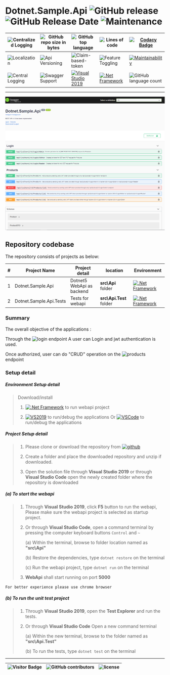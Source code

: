 # Dotnet.Sample.Api   ![GitHub release](https://img.shields.io/github/release/ajeetx/Dotnet.Sample.Api.svg?style=for-the-badge)  ![GitHub Release Date](https://img.shields.io/github/release-date/ajeetx/dotnet.sample.api?style=for-the-badge)  ![Maintenance](https://img.shields.io/maintenance/yes/2021.svg?style=for-the-badge)                                                                                                                          

![Centralized Logging](https://img.shields.io/badge/Centralized-LOGGING-ff69b4.svg?style=for-the-badge)  |![GitHub repo size in bytes](https://img.shields.io/github/repo-size/ajeetx/Dotnet.Sample.Api.svg?style=for-the-badge) | ![GitHub top language](https://img.shields.io/github/languages/top/ajeetx/Dotnet.Sample.Api.svg?style=for-the-badge)   | ![Lines of code](https://img.shields.io/tokei/lines/github/ajeetx/dotnet.sample.api?style=for-the-badge)| [![Codacy Badge](https://app.codacy.com/project/badge/Grade/1502c313d0a14671bcefac0d221a005c)](https://www.codacy.com/gh/AJEETX/Dotnet.Sample.Api/dashboard?utm_source=github.com&amp;utm_medium=referral&amp;utm_content=AJEETX/Dotnet.Sample.Api&amp;utm_campaign=Badge_Grade) 
|  ---          | ---        |  ---        | --- |  --- |
 ![Localization](https://img.shields.io/badge/LOCALIZATION-CULTURE-yellow.svg?style=for-the-badge)   | ![Api Versioning](https://img.shields.io/badge/WEB_API-VERSIONING-orange.svg?style=for-the-badge)  | ![Claim-based-token](https://img.shields.io/badge/JWT-TOKEN-red.svg?style=for-the-badge) | ![Feature Toggling](https://img.shields.io/badge/FEATURE-TOGGLE-blue.svg?style=for-the-badge) | [![Maintainability](https://api.codeclimate.com/v1/badges/345eb92c5ece914b7c0d/maintainability)](https://codeclimate.com/github/AJEETX/Dotnet.Sample.Api/maintainability) 
![Central Logging](https://img.shields.io/badge/EXCEPTION-HANDLING-critical.svg?style=for-the-badge) |  ![Swagger Support](https://img.shields.io/badge/SWAGGER-SUPPORT-green.svg?style=for-the-badge)  | [![Visual Studio 2019](https://img.shields.io/badge/V_S-2019-blue.svg?style=for-the-badge)](https://visualstudio.microsoft.com/downloads/) |  [![.Net Framework](https://img.shields.io/badge/DotNet-5.0-blue.svg?style=for-the-badge)](https://dotnet.microsoft.com/download/dotnet/5.0)   |     ![GitHub language count](https://img.shields.io/github/languages/count/ajeetx/Dotnet.Sample.Api.svg?style=flat)


---------------------------------------


<img src='swagger.png' alt='swagger documentation' />

## Repository codebase
 
The repository consists of projects as below:


| # |Project Name | Project detail | location| Environment |
| ---| ---  | ---           | ---          | --- |
| 1 | Dotnet.Sample.Api | Dotnet5 WebApi as backend  |  **src\Api** folder | [![.Net Framework](https://img.shields.io/badge/DotNet-5.0-blue.svg?style=plastic)](https://dotnet.microsoft.com/download/dotnet/5.0)|
| 2 | Dotnet.Sample.Api.Tests | Tests for webapi |  **src\Api.Test** folder | [![.Net Framework](https://img.shields.io/badge/DotNet-5.0-blue.svg?style=plastic)](https://dotnet.microsoft.com/download/dotnet/5.0)| 

### Summary

The overall objective of the applications :


Through the ![login](https://img.shields.io/badge/login-green.svg?style=for-the-badge) endpoint A user can Login and jwt authentication is used. 

Once authorized, user can do "CRUD" operation on the ![products](https://img.shields.io/badge/products-blue.svg?style=for-the-badge) endpoint


### Setup detail

##### Environment Setup detail

> Download/install   	
>	1.	[![.Net Framework](https://img.shields.io/badge/DotNet-5.0-blue.svg?style=plastic)](https://dotnet.microsoft.com/download/dotnet/5.0) to run webapi project
>   
>   2. [![VS2019](https://img.shields.io/badge/VS-2019-blue.svg?style=plastic)](https://visualstudio.microsoft.com/downloads//) to run/debug the applications
>   Or [![VSCode](https://img.shields.io/badge/VS-Code-blue.svg?style=plastic)](https://code.visualstudio.com/) to run/debug the applications
>	
>   

##### Project Setup detail

>   1. Please clone or download the repository from [![github](https://img.shields.io/badge/git-hub-blue.svg?style=plastic)](https://github.com/AJEETX/Dotnet.Sample.Api) 
>   
>   2. Create a folder and place the downloaded repository and unzip if downloaded.
>   
>   3. Open the solution file through **Visual Studio 2019** or through **Visual Studio Code** open the newly created folder where the repository is downloaded
>   
##### (a) To start the webapi
   
>   1. Through **Visual Studio 2019**, click **F5** button to run the webapi, Please make sure the webapi project is selected as startup project.
>    
>   2. Or through **Visual Studio Code**, open a command terminal by pressing the computer keyboard buttons `Control` and `~`
>
>       (a) Within the terminal, browse to folder location named as **"src\Api"** 
>  
>       (b) Restore the dependencies, type `dotnet restore` on the terminal
>
>       (c) Run the webapi project, type `dotnet run` on the terminal
>   
>   3. **WebApi** shall start running on port **5000**

```
For better experience please use chrome browser
```

##### (b) To run the unit test project
>   
>   1. Through **Visual Studio 2019**, open the **Test Explorer** and run the tests.
>   
>   2. Or through **Visual Studio Code** Open a new command terminal
>   
>       (a) Within the new terminal, browse to the folder named as **"src\Api.Test"**
>   
>       (b) To run the tests, type `dotnet test` on the terminal


-----------------------------------------------------------------------
![Visitor Badge](https://visitor-badge.laobi.icu/badge?page_id=ajeetx/dotnet.sample.api)  | ![GitHub contributors](https://img.shields.io/github/contributors/ajeetx/Dotnet.Sample.Api.svg?style=plastic)|![license](https://img.shields.io/github/license/ajeetx/Dotnet.Sample.Api.svg?style=plastic)|
 | --- | --- | ---|
